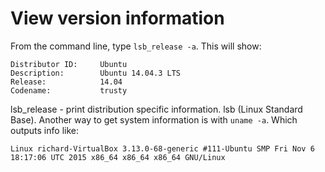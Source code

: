 # View version information 

From the command line, type `lsb_release -a`. This will show:

    Distributor ID:     Ubuntu
    Description:	    Ubuntu 14.04.3 LTS
    Release:	        14.04
    Codename:           trusty

lsb_release - print distribution specific information. lsb (Linux Standard Base).
Another way to get system information is with `uname -a`. Which outputs info like:

    Linux richard-VirtualBox 3.13.0-68-generic #111-Ubuntu SMP Fri Nov 6 18:17:06 UTC 2015 x86_64 x86_64 x86_64 GNU/Linux
    
